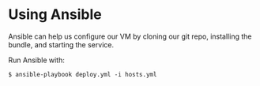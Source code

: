 # Using Ansible

Ansible can help us configure our VM by cloning our git repo, installing the bundle, and starting the service.

Run Ansible with:

```
$ ansible-playbook deploy.yml -i hosts.yml
```
